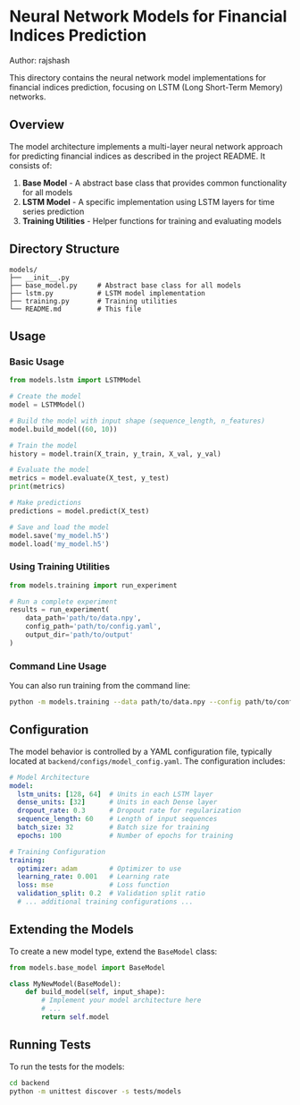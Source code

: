 # Neural Network Models for Financial Indices Prediction

Author: rajshash

This directory contains the neural network model implementations for financial indices prediction, focusing on LSTM (Long Short-Term Memory) networks.

## Overview

The model architecture implements a multi-layer neural network approach for predicting financial indices as described in the project README. It consists of:

1. **Base Model** - A abstract base class that provides common functionality for all models
2. **LSTM Model** - A specific implementation using LSTM layers for time series prediction
3. **Training Utilities** - Helper functions for training and evaluating models

## Directory Structure

```
models/
├── __init__.py
├── base_model.py     # Abstract base class for all models
├── lstm.py           # LSTM model implementation
├── training.py       # Training utilities
└── README.md         # This file
```

## Usage

### Basic Usage

```python
from models.lstm import LSTMModel

# Create the model
model = LSTMModel()

# Build the model with input shape (sequence_length, n_features)
model.build_model((60, 10))

# Train the model
history = model.train(X_train, y_train, X_val, y_val)

# Evaluate the model
metrics = model.evaluate(X_test, y_test)
print(metrics)

# Make predictions
predictions = model.predict(X_test)

# Save and load the model
model.save('my_model.h5')
model.load('my_model.h5')
```

### Using Training Utilities

```python
from models.training import run_experiment

# Run a complete experiment
results = run_experiment(
    data_path='path/to/data.npy',
    config_path='path/to/config.yaml',
    output_dir='path/to/output'
)
```

### Command Line Usage

You can also run training from the command line:

```bash
python -m models.training --data path/to/data.npy --config path/to/config.yaml --output path/to/output
```

## Configuration

The model behavior is controlled by a YAML configuration file, typically located at `backend/configs/model_config.yaml`. The configuration includes:

```yaml
# Model Architecture
model:
  lstm_units: [128, 64]  # Units in each LSTM layer
  dense_units: [32]      # Units in each Dense layer
  dropout_rate: 0.3      # Dropout rate for regularization
  sequence_length: 60    # Length of input sequences
  batch_size: 32         # Batch size for training
  epochs: 100            # Number of epochs for training

# Training Configuration
training:
  optimizer: adam        # Optimizer to use
  learning_rate: 0.001   # Learning rate
  loss: mse              # Loss function
  validation_split: 0.2  # Validation split ratio
  # ... additional training configurations ...
```

## Extending the Models

To create a new model type, extend the `BaseModel` class:

```python
from models.base_model import BaseModel

class MyNewModel(BaseModel):
    def build_model(self, input_shape):
        # Implement your model architecture here
        # ...
        return self.model
```

## Running Tests

To run the tests for the models:

```bash
cd backend
python -m unittest discover -s tests/models
``` 